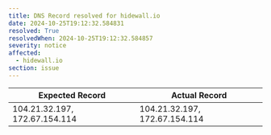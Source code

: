 ```yaml
---
title: DNS Record resolved for hidewall.io
date: 2024-10-25T19:12:32.584831
resolved: True
resolvedWhen: 2024-10-25T19:12:32.584857
severity: notice
affected:
  - hidewall.io
section: issue
---
```


| Expected Record  | Actual Record  |
|------------------|----------------|
| 104.21.32.197, 172.67.154.114 | 104.21.32.197, 172.67.154.114 |
